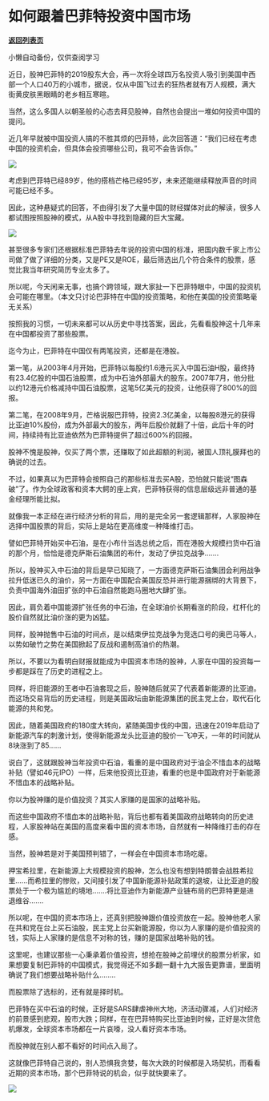# 如何跟着巴菲特投资中国市场

[**返回列表页**](/gzh/政事堂2019)

小懒自动备份，仅供查阅学习

  

近日，股神巴菲特的2019股东大会，再一次将全球四万名投资人吸引到美国中西部一个人口40万的小城市，据说，仅从中国飞过去的狂热者就有万人规模，满大街黄皮肤黑眼睛的老乡相互寒暄。

  

当然，这么多国人以朝圣般的心态去拜见股神，自然也会提出一堆如何投资中国的提问。

  

近几年早就被中国投资人搞的不胜其烦的巴菲特，此次回答道：“我们已经在考虑中国的投资机会，但具体会投资哪些公司，我可不会告诉你。”

  

![](https://mmbiz.qpic.cn/mmbiz_jpg/rxhS23yu8cPL9SiaTlzXYYhsw0X78M26t60CwXOmZBaSyTpF0jhqTb5oGHuXbKsQPujw2ZvHreZ2HYSib0oexWow/640?wx_fmt=jpeg)

  

考虑到巴菲特已经89岁，他的搭档芒格已经95岁，未来还能继续释放声音的时间可能已经不多。

  

因此，这种悬疑式的回答，不由得引发了大量中国的财经媒体对此的解读，很多人都试图按照股神的模式，从A股中寻找到隐藏的巨大宝藏。

  

![](https://mmbiz.qpic.cn/mmbiz_jpg/rxhS23yu8cPL9SiaTlzXYYhsw0X78M26tDc8AcmPuom9hA1FrdB6s9f8I8GXUM1c8sRMJIuwBDhIibr9oBoqBoxQ/640?wx_fmt=jpeg)

  

甚至很多专家们还根据标准巴菲特去年说的投资中国的标准，把国内数千家上市公司做了做了详细的分类，又是PE又是ROE，最后筛选出几个符合条件的股票，感觉比我当年研究简历专业太多了。

  

所以呢，今天闲来无事，也搞个跨领域，跟大家扯一下巴菲特眼中，中国的投资机会可能在哪里。（本文只讨论巴菲特在中国的投资策略，和他在美国的投资策略毫无关系）

  

  

按照我的习惯，一切未来都可以从历史中寻找答案，因此，先看看股神这十几年来在中国都投资了那些股票。

  

迄今为止，巴菲特在中国仅有两笔投资，还都是在港股。

  

第一笔，从2003年4月开始，巴菲特以每股约1.6港元买入中国石油H股，最终持有23.4亿股的中国石油股票，成为中石油外部最大的股东。2007年7月，他分批以约12港元价格减持中国石油股票，这笔5亿美元的投资，让他获得了800%的回报。

  

第二笔，在2008年9月，芒格说服巴菲特，投资2.3亿美金，以每股8港元的获得比亚迪10%股份，成为外部最大的股东，两年后股价就翻了十倍，此后十年的时间，持续持有比亚迪依然为巴菲特提供了超过600%的回报。

  

股神不愧是股神，仅买了两个票，还赚取了如此超额的利润，被国人顶礼膜拜也的确说的过去。

  

不过，如果真以为巴菲特会按照自己的那些标准去买A股，恐怕就只能说“图森破”了。作为全球政客和资本大鳄的座上宾，巴菲特获得的信息层级远非普通的基金经理所能比拟。

  

就像我一本正经在进行经济分析的背后，用的是完全另一套逻辑那样，人家股神在选择中国股票的背后，实际上是站在更高维度一种降维打击。

  

譬如巴菲特开始买中石油，是在小布什当选总统之后，而在港股大规模扫货中石油的那个月，恰恰是德克萨斯石油集团的布什，发动了伊拉克战争.......

  

所以，股神买入中石油的背后是早已知晓了，一方面德克萨斯石油集团会利用战争拉升低迷已久的油价，另一方面在中国配合美国反恐并进行能源捆绑的大背景下，负责中国海外油田扩张的中石油自然能跑马圈地大肆扩张。

  

因此，肩负着中国能源扩张任务的中石油，在全球油价长期看涨的阶段，杠杆化的股价自然就比油价涨的更为凶猛。

  

同样，股神抛售中石油的时间点，是以结束伊拉克战争为竞选口号的奥巴马等人，以势如破竹之势在美国掀起了反战和遏制高油价的热潮。

  

所以，不要以为看明白财报就能成为中国资本市场的股神，人家在中国的投资每一步都是踩在了历史的进程之上。

  

同样，将旧能源的王者中石油套现之后，股神随后就买了代表着新能源的比亚迪。而这场交易背后的历史进程，则是美国政坛由新能源集团的民主党上台，取代石化能源的共和党。

  

因此，随着美国政府的180度大转向，紧随美国步伐的中国，迅速在2019年启动了新能源汽车的刺激计划，使得新能源龙头比亚迪的股价一飞冲天，一年的时间就从8块涨到了85......

  

说白了，这就跟股神当年投资中石油，看重的是中国政府对于油企不惜血本的战略补贴（譬如46元IPO）一样，后来他投资比亚迪，看重的也是中国政府对于新能源不惜血本的战略补贴。

  

你以为股神赚的是价值投资？其实人家赚的是国家的战略补贴。

  

而这些中国政府不惜血本的战略补贴，背后也都有着美国政府战略转向的历史进程，人家股神站在美国的高度来看中国的资本市场，自然就有一种降维打击的存在感。

  

当然，股神若是对于美国预判错了，一样会在中国资本市场吃瘪。

  

押宝希拉里，在新能源上大规模投资的股神，怎么也没有想到特朗普会战胜希拉里......而希拉里的惨败，又间接引发了中国新能源补贴政策的退坡，让比亚迪的股票处于一个极为尴尬的境地.......将比亚迪作为新能源产业链布局的巴菲特更是进退维谷.......

  

所以呢，在中国的资本市场上，还真别把股神跟价值投资放在一起。股神他老人家在共和党在台上买石油股，民主党上台买新能源股，你以为人家赚的是价值投资的钱，实际上人家赚的是信息不对称的钱，赚的是国家战略补贴的钱。

  

这里呢，也建议那些一心秉承着价值投资，想抢在股神之前埋伏的股票分析家，如果想要复制巴菲特的中国模式，我觉得还不如多翻一翻十九大报告更靠谱，里面明确说了我们想要战略补贴什么........

  

  

而股票除了选标的，还有就是择时机。

  

巴菲特在买中石油的时候，正好是SARS肆虐神州大地，济活动骤减，人们对经济的前景感到悲观，股市大跌；同样，在在巴菲特购买比亚迪到时候，正好是次贷危机爆发，全球资本市场都在一片哀嚎，没人看好资本市场。

  

而股神就在别人都不看好的时间点入局了。

  

这就像巴菲特自己说的，别人恐惧我贪婪，每次大跌的时候都是入场契机，而看看近期的资本市场，那个巴菲特说的机会，似乎就快要来了。

  

![](https://mmbiz.qpic.cn/mmbiz_jpg/rxhS23yu8cMiatPvp0VIcSMibKUkTa4icp7AVT3HXAXydE25AT4ExJ5oTmvpq95aKo2xxu1XaJODX39BQVsSMxlvg/640?wx_fmt=jpeg)

